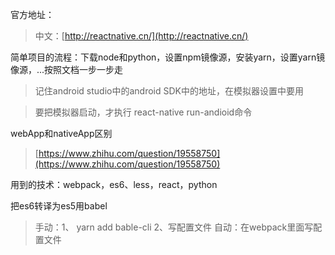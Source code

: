 官方地址：

> 中文：[http://reactnative.cn/](http://reactnative.cn/)

简单项目的流程：下载node和python，设置npm镜像源，安装yarn，设置yarn镜像源，...按照文档一步一步走 

> 记住android studio中的android SDK中的地址，在模拟器设置中要用

> 要把模拟器启动，才执行 react-native run-andioid命令


webApp和nativeApp区别
> [https://www.zhihu.com/question/19558750](https://www.zhihu.com/question/19558750)

用到的技术：webpack，es6、less，react，python



把es6转译为es5用babel
>手动：1、 yarn add bable-cli 2、写配置文件
>自动：在webpack里面写配置文件